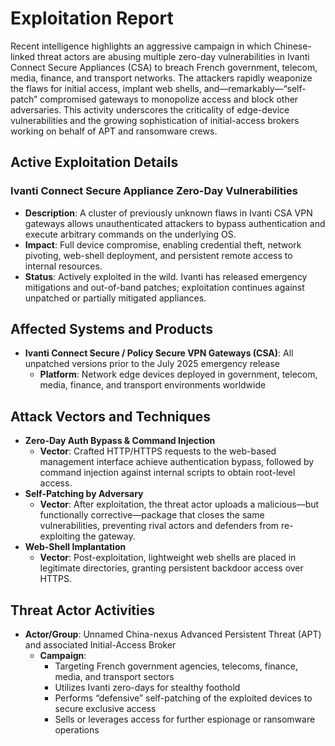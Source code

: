 # Exploitation Report

Recent intelligence highlights an aggressive campaign in which Chinese-linked threat actors are abusing multiple zero-day vulnerabilities in Ivanti Connect Secure Appliances (CSA) to breach French government, telecom, media, finance, and transport networks. The attackers rapidly weaponize the flaws for initial access, implant web shells, and—remarkably—“self-patch” compromised gateways to monopolize access and block other adversaries. This activity underscores the criticality of edge-device vulnerabilities and the growing sophistication of initial-access brokers working on behalf of APT and ransomware crews.

## Active Exploitation Details

### Ivanti Connect Secure Appliance Zero-Day Vulnerabilities
- **Description**: A cluster of previously unknown flaws in Ivanti CSA VPN gateways allows unauthenticated attackers to bypass authentication and execute arbitrary commands on the underlying OS.
- **Impact**: Full device compromise, enabling credential theft, network pivoting, web-shell deployment, and persistent remote access to internal resources.
- **Status**: Actively exploited in the wild. Ivanti has released emergency mitigations and out-of-band patches; exploitation continues against unpatched or partially mitigated appliances.

## Affected Systems and Products
- **Ivanti Connect Secure / Policy Secure VPN Gateways (CSA)**: All unpatched versions prior to the July 2025 emergency release  
  - **Platform**: Network edge devices deployed in government, telecom, media, finance, and transport environments worldwide

## Attack Vectors and Techniques
- **Zero-Day Auth Bypass & Command Injection**  
  - **Vector**: Crafted HTTP/HTTPS requests to the web-based management interface achieve authentication bypass, followed by command injection against internal scripts to obtain root-level access.
- **Self-Patching by Adversary**  
  - **Vector**: After exploitation, the threat actor uploads a malicious—but functionally corrective—package that closes the same vulnerabilities, preventing rival actors and defenders from re-exploiting the gateway.
- **Web-Shell Implantation**  
  - **Vector**: Post-exploitation, lightweight web shells are placed in legitimate directories, granting persistent backdoor access over HTTPS.

## Threat Actor Activities
- **Actor/Group**: Unnamed China-nexus Advanced Persistent Threat (APT) and associated Initial-Access Broker
  - **Campaign**:  
    - Targeting French government agencies, telecoms, finance, media, and transport sectors  
    - Utilizes Ivanti zero-days for stealthy foothold  
    - Performs “defensive” self-patching of the exploited devices to secure exclusive access  
    - Sells or leverages access for further espionage or ransomware operations  